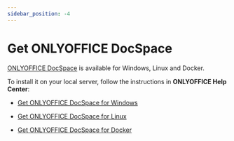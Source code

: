 ```yaml
---
sidebar_position: -4
---
```


# Get ONLYOFFICE DocSpace

[ONLYOFFICE DocSpace](https://www.onlyoffice.com/download-developer.aspx#docspace-developer) is available for Windows, Linux and Docker.

To install it on your local server, follow the instructions in **ONLYOFFICE Help Center**:

- [](https://helpcenter.onlyoffice.com/docspace/installation/docspace-developer-install-windows.aspx?from=api)

  [Get ONLYOFFICE DocSpace for Windows](https://helpcenter.onlyoffice.com/docspace/installation/docspace-developer-install-windows.aspx?from=api)

- [](https://helpcenter.onlyoffice.com/docspace/installation/docspace-developer-install-script.aspx?from=api)

  [Get ONLYOFFICE DocSpace for Linux](https://helpcenter.onlyoffice.com/docspace/installation/docspace-developer-install-script.aspx?from=api)

- [](https://helpcenter.onlyoffice.com/docspace/installation/docspace-developer-install-script.aspx?from=api)

  [Get ONLYOFFICE DocSpace for Docker](https://helpcenter.onlyoffice.com/docspace/installation/docspace-developer-install-script.aspx?from=api)
